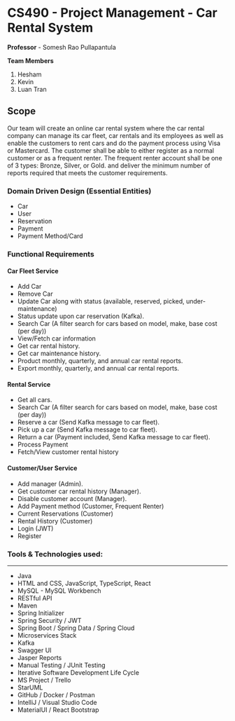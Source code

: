 # CS490 - Project Management - Car Rental System

**Professor** - Somesh Rao Pullapantula

**Team Members** 
1.  Hesham
2.  Kevin
2.  Luan Tran

## Scope
Our team will create an online car rental system where the car rental company can manage its car fleet, car rentals and its employees as well as enable the customers to rent cars and do the payment process using Visa or Mastercard. The customer shall be able to either register as a normal customer or as a frequent renter. The frequent renter account shall be one of 3 types: Bronze, Silver, or Gold. and deliver the minimum number of reports required that meets the customer requirements.

### Domain Driven Design (Essential Entities)
- Car
- User
- Reservation
- Payment
- Payment Method/Card

###  Functional  Requirements
#### Car Fleet Service
- Add Car
- Remove Car
- Update Car along with status (available, reserved, picked, under-maintenance)
- Status update upon car reservation (Kafka).
- Search Car (A filter search for cars based on model, make, base cost (per day))
- View/Fetch car information
- Get car rental history.
- Get car maintenance history.
- Product monthly, quarterly, and annual car rental reports.
- Export monthly, quarterly, and annual car rental reports.

#### Rental Service
- Get all cars.
- Search Car (A filter search for cars based on model, make, base cost (per day))
- Reserve a car (Send Kafka message to car fleet).
- Pick up a car (Send Kafka message to car fleet).
- Return a car (Payment included, Send Kafka message to car fleet).
- Process Payment
- Fetch/View customer rental history

#### Customer/User Service
- Add manager (Admin).
- Get customer car rental history (Manager).
- Disable customer account (Manager).
- Add Payment method (Customer, Frequent Renter)
- Current Reservations (Customer)
- Rental History (Customer)
- Login (JWT)
- Register

### Tools & Technologies used:
---
* Java
* HTML and CSS, JavaScript, TypeScript,  React
* MySQL - MySQL Workbench
* RESTful API
* Maven
* Spring Initializer
* Spring Security / JWT
* Spring Boot / Spring Data / Spring Cloud
* Microservices Stack
* Kafka
* Swagger UI
* Jasper Reports
* Manual Testing / JUnit Testing
* Iterative Software Development Life Cycle
* MS Project / Trello
* StarUML
* GitHub / Docker /  Postman
* IntelliJ / Visual Studio Code
* MaterialUI / React Bootstrap
